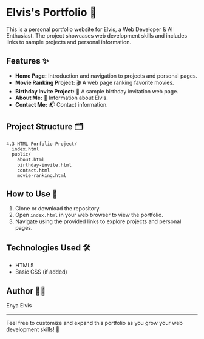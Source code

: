 # Elvis's Portfolio 🚀

This is a personal portfolio website for Elvis, a Web Developer & AI Enthusiast. The project showcases web development skills and includes links to sample projects and personal information.

## Features ✨
- **Home Page:** Introduction and navigation to projects and personal pages.
- **Movie Ranking Project:** 🎬 A web page ranking favorite movies.
- **Birthday Invite Project:** 🎉 A sample birthday invitation web page.
- **About Me:** 👤 Information about Elvis.
- **Contact Me:** 📬 Contact information.

## Project Structure 🗂️
```
4.3 HTML Porfolio Project/
  index.html
  public/
    about.html
    birthday-invite.html
    contact.html
    movie-ranking.html
```

## How to Use 📝
1. Clone or download the repository.
2. Open `index.html` in your web browser to view the portfolio.
3. Navigate using the provided links to explore projects and personal pages.

## Technologies Used 🛠️
- HTML5
- Basic CSS (if added)

## Author 👨‍💻
Enya Elvis

---
Feel free to customize and expand this portfolio as you grow your web development skills! 🌱
